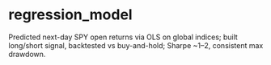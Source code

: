 # regression_model
Predicted next-day SPY open returns via OLS on global indices; built long/short signal, backtested vs buy-and-hold; Sharpe ~1–2, consistent max drawdown.

